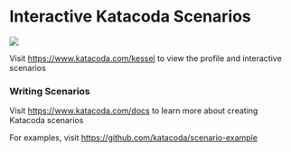 # Interactive Katacoda Scenarios

[![](http://shields.katacoda.com/katacoda/kessel/count.svg)](https://www.katacoda.com/kessel "Get your profile on Katacoda.com")

Visit https://www.katacoda.com/kessel to view the profile and interactive scenarios

### Writing Scenarios
Visit https://www.katacoda.com/docs to learn more about creating Katacoda scenarios

For examples, visit https://github.com/katacoda/scenario-example
